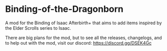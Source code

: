# Binding-of-the-Dragonborn
A mod for the Binding of Isaac Afterbirth+ that aims to add items inspired by the Elder Scrolls series to Isaac.

There are big plans for the mod, but to see all the releases, changelogs, and to help out with the mod, visit our discord: https://discord.gg/DSEK4Gc

